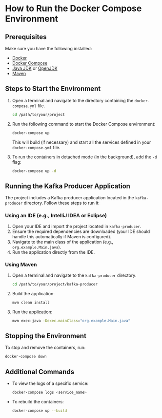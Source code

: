 # How to Run the Docker Compose Environment

## Prerequisites

Make sure you have the following installed:

- [Docker](https://www.docker.com/)
- [Docker Compose](https://docs.docker.com/compose/install/)
- [Java JDK](https://www.oracle.com/java/technologies/javase-downloads.html) or [OpenJDK](https://openjdk.org/)
- [Maven](https://maven.apache.org/install.html)

## Steps to Start the Environment

1. Open a terminal and navigate to the directory containing the `docker-compose.yml` file.

   ```bash
   cd /path/to/your/project
   ```

2. Run the following command to start the Docker Compose environment:

   ```bash
   docker-compose up
   ```

   This will build (if necessary) and start all the services defined in your `docker-compose.yml` file.

3. To run the containers in detached mode (in the background), add the `-d` flag:

   ```bash
   docker-compose up -d
   ```

## Running the Kafka Producer Application

The project includes a Kafka producer application located in the `kafka-producer` directory. Follow these steps to run it:

### Using an IDE (e.g., IntelliJ IDEA or Eclipse)

1. Open your IDE and import the project located in `kafka-producer`.
2. Ensure the required dependencies are downloaded (your IDE should handle this automatically if Maven is configured).
3. Navigate to the main class of the application (e.g., `org.example.Main.java`).
4. Run the application directly from the IDE.

### Using Maven

1. Open a terminal and navigate to the `kafka-producer` directory:

   ```bash
   cd /path/to/your/project/kafka-producer
   ```

2. Build the application:

   ```bash
   mvn clean install
   ```

3. Run the application:

   ```bash
   mvn exec:java -Dexec.mainClass="org.example.Main.java"
   ```

## Stopping the Environment

To stop and remove the containers, run:

```bash
docker-compose down
```

## Additional Commands

- To view the logs of a specific service:

  ```bash
  docker-compose logs <service_name>
  ```

- To rebuild the containers:

  ```bash
  docker-compose up --build
  ```

